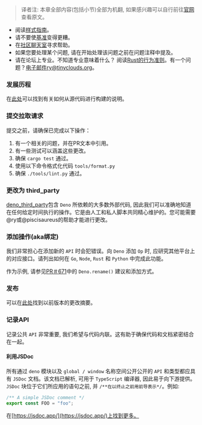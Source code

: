 > 译者注: 本章全部内容(包括小节)全部为机翻, 如果感兴趣可以自行前往[官网](https://deno.land/manual/contributing)查看原文。

- 阅读[样式指南](https://deno.land/manual/contributing/style_guide)。
- 请不要使[基准](https://deno.land/benchmarks.html)变得更糟。
- 在[社区聊天室](https://discord.gg/TGMHGv6)寻求帮助。
- 如果您要处理某个问题, 请在开始处理该问题之前在问题注释中提及。
- 请在论坛上专业。不知道专业意味着什么？ 阅读[Rust的行为准则](https://www.rust-lang.org/policies/code-of-conduct)。有一个问题？电子邮件ry@tinyclouds.org。

### 发展历程
在[此处](https://deno.land/manual/contributing/building_from_source)可以找到有关如何从源代码进行构建的说明。

### 提交拉取请求
提交之前，请确保已完成以下操作：

1. 有一个相关的问题，并在PR文本中引用。
2. 有一些测试可以涵盖这些更改。
3. 确保 `cargo test` 通过。
4. 使用以下命令格式化代码 `tools/format.py`
5. 确保 `./tools/lint.py` 通过。

### 更改为 third_party
[deno_third_party](https://github.com/denoland/deno_third_party)包含 `Deno` 所依赖的大多数外部代码, 因此我们可以准确地知道在任何给定时间执行的操作。它是由人工和私人脚本共同精心维护的。您可能需要@ry或@piscisaureus的帮助才能进行更改。

### 添加操作(aka绑定)
我们非常担心在添加新的 `API` 时会犯错误。向 `Deno` 添加 `Op` 时, 应研究其他平台上的对应接口。请列出如何在 `Go`, `Node`, `Rust` 和 `Python` 中完成此功能。

作为示例, 请参见[PR＃671](https://github.com/denoland/deno/pull/671)中的 `Deno.rename()` 建议和添加方式。

### 发布
可以在[此处](https://github.com/denoland/deno/releases)找到以前版本的更改摘要。

### 记录API
记录公共 `API` 非常重要, 我们希望与代码内联。这有助于确保代码和文档紧密结合在一起。

#### 利用JSDoc
所有通过 `deno` 模块以及 `global / window` 名称空间公开公开的 `API` 和类型都应具有 `JSDoc` 文档。该文档已解析, 可用于 `TypeScript` 编译器, 因此易于向下游提供。`JSDoc` 块位于它们所应用的语句之前, 并 `/**在以终止之前用前导表示*/`。例如:
```js
/** A simple JSDoc comment */
export const FOO = "foo";
```
在[https://jsdoc.app/](https://jsdoc.app/)上找到更多。